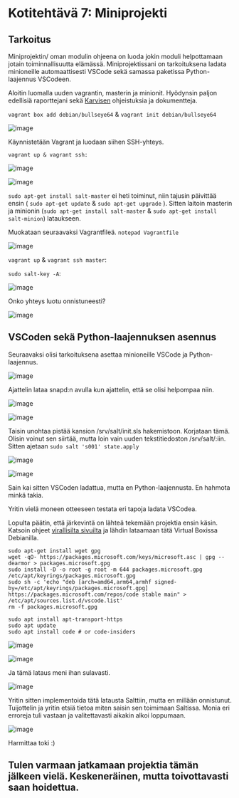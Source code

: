 # Kotitehtävä 7: Miniprojekti

## Tarkoitus

Miniprojektin/ oman modulin ohjeena on luoda jokin moduli helpottamaan jotain toiminnallisuutta elämässä.
Miniprojektissani on tarkoituksena ladata minioneille automaattisesti VSCode sekä samassa paketissa Python-laajennus VSCodeen.

Aloitin luomalla uuden vagrantin, masterin ja minionit. Hyödynsin paljon edellisiä raporttejani sekä [Karvisen](https://terokarvinen.com/2023/configuration-management-2023-autumn/) ohjeistuksia ja dokumentteja. 


`vagrant box add debian/bullseye64` & `vagrant init debian/bullseye64`

![image](https://github.com/16cats/Infra-as-Code-course/assets/97065659/640ef6b6-3435-46b7-8767-8bd521fb4104)

Käynnistetään Vagrant ja luodaan siihen SSH-yhteys.

`vagrant up & vagrant ssh:`

![image](https://github.com/16cats/Infra-as-Code-course/assets/97065659/2de7b31c-e681-476b-bcd7-838602b7a159)

![image](https://github.com/16cats/Infra-as-Code-course/assets/97065659/0098f2d7-92f7-47c2-b6f2-509b3e8a3b81)


`sudo apt-get install salt-master` ei heti toiminut, niin tajusin päivittää ensin ( `sudo apt-get update` & `sudo apt-get upgrade` ). Sitten laitoin masterin ja minionin (`sudo apt-get install salt-master` & `sudo apt-get install salt-minion`) lataukseen.


Muokataan seuraavaksi Vagrantfileä. `notepad Vagrantfile`

![image](https://github.com/16cats/Infra-as-Code-course/assets/97065659/2c60da67-82a9-4b88-8ce5-cc2c28a27b13)

`vagrant up` & `vagrant ssh master`:

`sudo salt-key -A`:

![image](https://github.com/16cats/Infra-as-Code-course/assets/97065659/7ed5ca92-039a-4249-817e-5410161ecfef)

Onko yhteys luotu onnistuneesti?

![image](https://github.com/16cats/Infra-as-Code-course/assets/97065659/059755e5-bb2a-4751-aafc-b80e934662ca)


## VSCoden sekä Python-laajennuksen asennus

Seuraavaksi olisi tarkoituksena asettaa minioneille VSCode ja Python-laajennus.

![image](https://github.com/16cats/Infra-as-Code-course/assets/97065659/09d4a0b6-adde-4d1e-b0ac-79e810e34e7d)

Ajattelin lataa snapd:n avulla kun ajattelin, että se olisi helpompaa niin.

![image](https://github.com/16cats/Infra-as-Code-course/assets/97065659/10615395-c17c-4387-bec3-da8da1e6bbe2)

![image](https://github.com/16cats/Infra-as-Code-course/assets/97065659/807a1f3c-3302-480b-a779-83527c8a5738)

Taisin unohtaa pistää kansion /srv/salt/init.sls hakemistoon. Korjataan tämä. Olisin voinut sen siirtää, mutta loin vain uuden tekstitiedoston /srv/salt/:iin. Sitten ajetaan `sudo salt 's001' state.apply`

![image](https://github.com/16cats/Infra-as-Code-course/assets/97065659/b0b39497-8f10-45db-8ccd-dd8fecf78c1f)

![image](https://github.com/16cats/Infra-as-Code-course/assets/97065659/3730f14c-e784-4920-9392-c2cb1bdfa463)

Sain kai sitten VSCoden ladattua, mutta en Python-laajennusta. En hahmota minkä takia.

Yritin vielä moneen otteeseen testata eri tapoja ladata VSCodea. 

Lopulta päätin, että järkevintä on lähteä tekemään projektia ensin käsin. Katsoin ohjeet [virallisilta sivuilta](https://code.visualstudio.com/docs/setup/linux) ja lähdin lataamaan tätä Virtual Boxissa Debianilla.

```
sudo apt-get install wget gpg
wget -qO- https://packages.microsoft.com/keys/microsoft.asc | gpg --dearmor > packages.microsoft.gpg
sudo install -D -o root -g root -m 644 packages.microsoft.gpg /etc/apt/keyrings/packages.microsoft.gpg
sudo sh -c 'echo "deb [arch=amd64,arm64,armhf signed-by=/etc/apt/keyrings/packages.microsoft.gpg] https://packages.microsoft.com/repos/code stable main" > /etc/apt/sources.list.d/vscode.list'
rm -f packages.microsoft.gpg
```

```
sudo apt install apt-transport-https
sudo apt update
sudo apt install code # or code-insiders
```

![image](https://github.com/16cats/Infra-as-Code-course/assets/97065659/0124eb8c-ed92-4d10-85e6-64eda3868773)

![image](https://github.com/16cats/Infra-as-Code-course/assets/97065659/c27216e5-c4b9-4234-8602-5b9750a64c71)

Ja tämä lataus meni ihan sulavasti.

![image](https://github.com/16cats/Infra-as-Code-course/assets/97065659/86cb09ad-d59a-406f-8997-10fe5386bd19)

Yritin sitten implementoida tätä latausta Salttiin, mutta en millään onnistunut. Tuijottelin ja yritin etsiä tietoa miten saisin sen toimimaan Saltissa. Monia eri erroreja tuli vastaan ja valitettavasti aikakin alkoi loppumaan.

![image](https://github.com/16cats/Infra-as-Code-course/assets/97065659/da893280-df63-44e0-b86f-0475ea08a309)

Harmittaa toki :) 

## Tulen varmaan jatkamaan projektia tämän jälkeen vielä. Keskeneräinen, mutta toivottavasti saan hoidettua.

